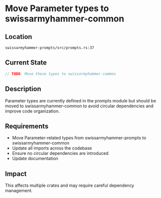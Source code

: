 # Move Parameter types to swissarmyhammer-common

## Location
`swissarmyhammer-prompts/src/prompts.rs:37`

## Current State
```rust
// TODO: Move these types to swissarmyhammer-common
```

## Description
Parameter types are currently defined in the prompts module but should be moved to swissarmyhammer-common to avoid circular dependencies and improve code organization.

## Requirements
- Move Parameter-related types from swissarmyhammer-prompts to swissarmyhammer-common
- Update all imports across the codebase
- Ensure no circular dependencies are introduced
- Update documentation

## Impact
This affects multiple crates and may require careful dependency management.